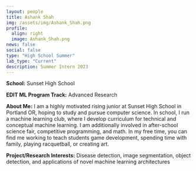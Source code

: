 ```yaml
---
layout: people
title: Ashank Shah
img: /assets/img/Ashank_Shah.png
profile:
  align: right
  image: Ashank_Shah.png
news: false
social: false
type: "High School Summer"
lab_type: "Current"
description: Summer Intern 2023
---
```


**School:** Sunset High School

**EDIT ML Program Track:**
Advanced Research

**About Me:**
I am a highly motivated rising junior at Sunset High School in Portland OR, hoping to study and pursue computer science. In school, I run a machine learning club, where I develop curriculum for technical and conceptual machine learning. I am additionally involved in after-school science fair, competitive programming, and math. In my free time, you can find me working to teach students game development, spending time with family, playing racquetball, or creating art.

**Project/Research Interests:**
Disease detection, image segmentation, object detection, and applications of novel machine learning architectures
    